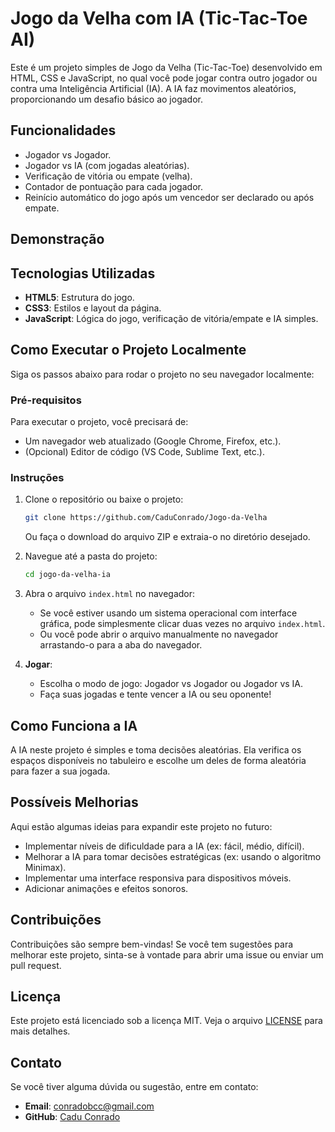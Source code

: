 # Jogo da Velha com IA (Tic-Tac-Toe AI)

Este é um projeto simples de Jogo da Velha (Tic-Tac-Toe) desenvolvido em HTML, CSS e JavaScript, no qual você pode jogar contra outro jogador ou contra uma Inteligência Artificial (IA). A IA faz movimentos aleatórios, proporcionando um desafio básico ao jogador.

## Funcionalidades

- Jogador vs Jogador.
- Jogador vs IA (com jogadas aleatórias).
- Verificação de vitória ou empate (velha).
- Contador de pontuação para cada jogador.
- Reinício automático do jogo após um vencedor ser declarado ou após empate.

## Demonstração



## Tecnologias Utilizadas

- **HTML5**: Estrutura do jogo.
- **CSS3**: Estilos e layout da página.
- **JavaScript**: Lógica do jogo, verificação de vitória/empate e IA simples.

## Como Executar o Projeto Localmente

Siga os passos abaixo para rodar o projeto no seu navegador localmente:

### Pré-requisitos

Para executar o projeto, você precisará de:

- Um navegador web atualizado (Google Chrome, Firefox, etc.).
- (Opcional) Editor de código (VS Code, Sublime Text, etc.).

### Instruções

1. Clone o repositório ou baixe o projeto:

    ```bash
    git clone https://github.com/CaduConrado/Jogo-da-Velha
    ```

    Ou faça o download do arquivo ZIP e extraia-o no diretório desejado.

2. Navegue até a pasta do projeto:

    ```bash
    cd jogo-da-velha-ia
    ```

3. Abra o arquivo `index.html` no navegador:
    - Se você estiver usando um sistema operacional com interface gráfica, pode simplesmente clicar duas vezes no arquivo `index.html`.
    - Ou você pode abrir o arquivo manualmente no navegador arrastando-o para a aba do navegador.

4. **Jogar**:
    - Escolha o modo de jogo: Jogador vs Jogador ou Jogador vs IA.
    - Faça suas jogadas e tente vencer a IA ou seu oponente!

## Como Funciona a IA

A IA neste projeto é simples e toma decisões aleatórias. Ela verifica os espaços disponíveis no tabuleiro e escolhe um deles de forma aleatória para fazer a sua jogada.

## Possíveis Melhorias

Aqui estão algumas ideias para expandir este projeto no futuro:

- Implementar níveis de dificuldade para a IA (ex: fácil, médio, difícil).
- Melhorar a IA para tomar decisões estratégicas (ex: usando o algoritmo Minimax).
- Implementar uma interface responsiva para dispositivos móveis.
- Adicionar animações e efeitos sonoros.

## Contribuições

Contribuições são sempre bem-vindas! Se você tem sugestões para melhorar este projeto, sinta-se à vontade para abrir uma issue ou enviar um pull request.

## Licença

Este projeto está licenciado sob a licença MIT. Veja o arquivo [LICENSE](LICENSE) para mais detalhes.

## Contato

Se você tiver alguma dúvida ou sugestão, entre em contato:

- **Email**: conradobcc@gmail.com
- **GitHub**: [Cadu Conrado](https://github.com/CaduConrado)
